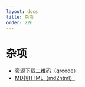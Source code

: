 ```yaml
---
layout: docs
title: 杂项
order: 226
---
```

<a id="fop"></a>


# 杂项

* [资源下载二维码（qrcode）](/docs/v6/api/reference/fop/qrcode.html)
* [MD转HTML（md2html）](/docs/v6/api/reference/fop/md2html.html)

